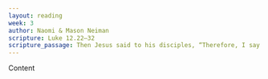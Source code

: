 ```yaml
---
layout: reading
week: 3
author: Naomi & Mason Neiman
scripture: Luke 12.22—32
scripture_passage: Then Jesus said to his disciples, “Therefore, I say to you, don’t worry about your life, what you will eat, or about your body, what you will wear. There is more to life than food and more to the body than clothing. Consider the ravens&58; they neither plant nor harvest, they have no silo or barn, yet God feeds them. You are worth so much more than birds! Who among you by worrying can add a single moment to your life? If you can’t do such a small thing, why worry about the rest? Notice how the lilies grow. They don’t wear themselves out with work, and they don’t spin cloth. But I say to you that even Solomon in all his splendor wasn’t dressed like one of these. If God dresses grass in the field so beautifully, even though it’s alive today and tomorrow it’s thrown into the furnace, how much more will God do for you, you people of weak faith! Don’t chase after what you will eat and what you will drink. Stop worrying. All the nations of the world long for these things. Your Father knows that you need them. Instead, desire his kingdom and these things will be given to you as well. <br> <br> “Don’t be afraid, little flock, because your Father delights in giving you the kingdom.”
---
```


Content

